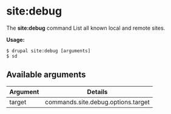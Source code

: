 # site:debug
The **site:debug** command List all known local and remote sites.

**Usage:**
```
$ drupal site:debug [arguments] 
$ sd  
```

## Available arguments
Argument | Details
---------|-------------
target | commands.site.debug.options.target
